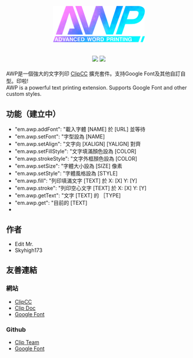 <div align="center">
<img src=assets/logo.PNG width=250>

![](https://img.shields.io/badge/license-AGPL-blue) ![](https://img.shields.io/badge/version-1.0.0-brightgreen)
---
</div>

AWP是一個強大的文字列印 [ClipCC](https://github.com/Clipteam/clipcc-gui) 擴充套件。支持Google Font及其他自訂自型。印啦!<br>
AWP is a powerful text printing extension. Supports Google Font and other custom styles.

## 功能（建立中）
* "em.awp.addFont": "載入字體 [NAME] 於 [URL] 並等待
* "em.awp.setFont": "字型設為 [NAME]
* "em.awp.setAlign": "文字向 [XALIGN] [YALIGN] 對齊
* "em.awp.setFillStyle": "文字填滿顏色設為 [COLOR]
* "em.awp.strokeStyle": "文字外框顏色設為 [COLOR]
* "em.awp.setSize": "字體大小設為 [SIZE] 像素
* "em.awp.setStyle": "字體風格設為 [STYLE]
* "em.awp.fill": "列印填滿文字 [TEXT] 於 X: [X] Y: [Y]
* "em.awp.stroke": "列印空心文字 [TEXT] 於 X: [X] Y: [Y]
* "em.awp.getText": "文字 [TEXT] 的 ［TYPE]
* "em.awp.get": "目前的 [TEXT]
* 

## 作者
* Edit Mr.
* Skyhigh173

## 友善連結
### 網站
* [ClipCC](https://codingclip.com/editor/)
* [Clip Doc](https://doc.codingclip.com/zh-cn/category/for-developers)
* [Google Font](https://fonts.google.com/)
### Github
* [Clip Team](https://github.com/Clipteam)
* [Google Font](https://github.com/google/fonts)
